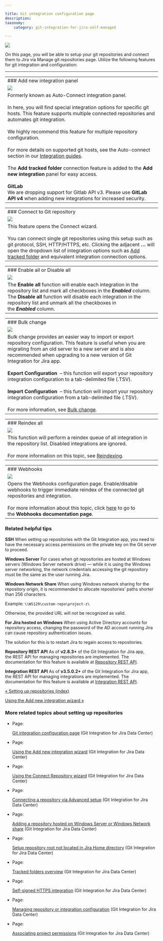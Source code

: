 ```yaml
---

title: Git integration configuration page
description:
taxonomy:
    category: git-integration-for-jira-self-managed

---
```

![](https://bigbrassband.atlassian.net/wiki/download/attachments/1930396951/gitserver-manage-git-repo-screen.png?version=1&modificationDate=1630642814252&cacheVersion=1&api=v2)

On this page, you will be able to setup your git repositories and connect them to Jira via Manage git repositories page. Utilize the following features for git integration and configuration:

* * *

|     |
| --- |
| ### Add new integration panel |
| ![](https://bigbrassband.atlassian.net/wiki/download/attachments/1930396951/gitserver-auto-connect-panel.png?version=1&modificationDate=1630642814741&cacheVersion=1&api=v2) |
| Formerly known as Auto-Connect integration panel.<br><br>In here, you will find special integration options for specific git hosts. This feature supports multiple connected repositories and automates git integration.<br><br>We highly recommend this feature for multiple repository configuration.<br><br>For more details on supported git hosts, see the Auto-connect section in our [Integration guides](/git-integration-for-jira-self-managed/Integration-Guides).<br><br>The **Add tracked folder** connection feature is added to the **Add new integration** panel for easy access.<br><br>**GitLab**  <br>We are dropping support for Gitlab API v3. Please use **GitLab API v4** when adding new integrations for increased security. |

|     |
| --- |
| ### Connect to Git repository |
| ![](https://bigbrassband.atlassian.net/wiki/download/attachments/1930396951/gitserver-connect-git-repo.png?version=1&modificationDate=1630642815446&cacheVersion=1&api=v2) |
| This feature opens the Connect wizard.<br><br>You can connect single git repositories using this setup such as git protocol, SSH, HTTP/HTTPS, etc. Clicking the adjacent **…** will open the dropdown list of integration options such as [Add tracked folder](/git-integration-for-jira-self-managed/Tracked-Folders) and equivalent integration connection options. |

|     |
| --- |
| ### Enable all or Disable all |
| ![](https://bigbrassband.atlassian.net/wiki/download/attachments/1930396951/gitserver-enable-disable-all.png?version=1&modificationDate=1630642815698&cacheVersion=1&api=v2) |
| The **Enable all** function will enable each integration in the repository list and mark all checkboxes in the _**Enabled**_ column. The **Disable all** function will disable each integration in the repository list and unmark all the checkboxes in the _**Enabled**_ column. |

|     |
| --- |
| ### Bulk change |
| ![](https://bigbrassband.atlassian.net/wiki/download/attachments/1930396951/gitserver-bulk-change.png?version=1&modificationDate=1630642815933&cacheVersion=1&api=v2) |
| Bulk change provides an easier way to import or export repository configuration. This feature is useful when you are migrating from an old server to a new server and is also recommended when upgrading to a new version of Git Integration for Jira app.<br><br>**Export Configuration**  – this function will export your repository integration configuration to a tab-delimited file (.TSV).<br><br>**Import Configuration**  – this function will import your repository integration configuration from a tab-delimited file (.TSV).<br><br>For more information, see [Bulk change](/git-integration-for-jira-self-managed/Bulk-change). |

|     |
| --- |
| ### Reindex all |
| ![](https://bigbrassband.atlassian.net/wiki/download/attachments/1930396951/gitserver-reindex-all.png?version=1&modificationDate=1630642816165&cacheVersion=1&api=v2) |
| This function will perform a reindex queue of all integration in the repository list. Disabled integrations are ignored.<br><br>For more information on this topic, see [Reindexing](/wiki/spaces/GIJDC/pages/1930399289/Reindexing). |

|     |
| --- |
| ### Webhooks |
| ![](https://bigbrassband.atlassian.net/wiki/download/attachments/1930396951/gitserver-webhooks-sidebar.png?version=1&modificationDate=1630642817385&cacheVersion=1&api=v2) |
| Opens the Webhooks configuration page. Enable/disable webhooks to trigger immediate reindex of the connected git repositories and integration.<br><br>For more information about this topic, click [here](/git-integration-for-jira-self-managed/Integration-webhooks) to go to the **Webhooks documentation page**. |

### Related helpful tips

**SSH**
When setting up repositories with the Git Integration app, you need to have the necessary access permissions on the private key on the Git server to proceed.

**Windows Server**
For cases when git repositories are hosted at Windows servers (Windows Server network drive) — while it is using the Windows server networking, the network credentials accessing the git repository must be the same as the user running Jira.

**Windows Network Share**
When using Windows network sharing for the repository origin, it is recommended to allocate repositories’ paths shorter than 256 characters.

Example: `\\WS129\custom-repo\project-z\`

Otherwise, the provided URL will not be recognized as valid.

**For Jira hosted on Windows**
When using Active Directory accounts for repository access, changing the password of the AD account running Jira can cause repository authentication issues.

The solution for this is to restart Jira to regain access to repositories.

**Repository REST API**
As of **v2.8.3+** of the Git Integration for Jira app, the REST API for managing repositories are implemented. The documentation for this feature is available at [Repository REST API](/wiki/spaces/GITSERVER/pages/265846822/Repository+API).

**Integration REST API**
As of **v3.5.0.2+** of the Git Integration for Jira app, the REST API for managing integrations are implemented. The documentation for this feature is available at [Integration REST API](/wiki/spaces/GITSERVER/pages/360808449/Integration+API).

[« Setting up repositories (index)](/wiki/spaces/GIJDC/pages/1930396906/Setting+up+repositories)

[Using the Add new integration wizard »](/wiki/spaces/GIJDC/pages/1930397044/Using+the+Add+new+integration+wizard)

### More related topics about setting up repositories

*   Page:

    [Git integration configuration page](/wiki/spaces/GIJDC/pages/1930396951/Git+integration+configuration+page) (Git Integration for Jira Data Center)

*   Page:

    [Using the Add new integration wizard](/wiki/spaces/GIJDC/pages/1930397044/Using+the+Add+new+integration+wizard) (Git Integration for Jira Data Center)

*   Page:

    [Using the Connect Repository wizard](/wiki/spaces/GIJDC/pages/1930397090/Using+the+Connect+Repository+wizard) (Git Integration for Jira Data Center)

*   Page:

    [Connecting a repository via Advanced setup](/wiki/spaces/GIJDC/pages/1930397180/Connecting+a+repository+via+Advanced+setup) (Git Integration for Jira Data Center)

*   Page:

    [Adding a repository hosted on Windows Server or Windows Network share](/wiki/spaces/GIJDC/pages/1930397287/Adding+a+repository+hosted+on+Windows+Server+or+Windows+Network+share) (Git Integration for Jira Data Center)

*   Page:

    [Setup repository root not located in Jira Home directory](/wiki/spaces/GIJDC/pages/1930397313/Setup+repository+root+not+located+in+Jira+Home+directory) (Git Integration for Jira Data Center)

*   Page:

    [Tracked folders overview](/wiki/spaces/GIJDC/pages/1930397330/Tracked+folders+overview) (Git Integration for Jira Data Center)

*   Page:

    [Self-signed HTTPS integration](/wiki/spaces/GIJDC/pages/1930397349/Self-signed+HTTPS+integration) (Git Integration for Jira Data Center)

*   Page:

    [Managing repository or integration configuration](/wiki/spaces/GIJDC/pages/1930397435/Managing+repository+or+integration+configuration) (Git Integration for Jira Data Center)

*   Page:

    [Associating project permissions](/wiki/spaces/GIJDC/pages/1930397766/Associating+project+permissions) (Git Integration for Jira Data Center)